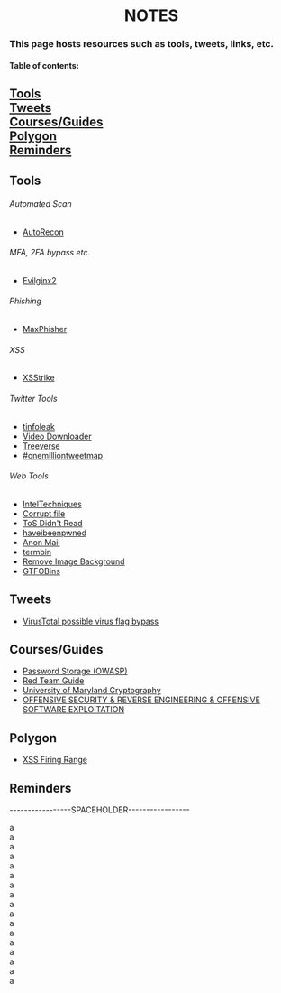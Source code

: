 <h1 align="center">NOTES</h1>

### This page hosts resources such as tools, tweets, links, etc.


#### Table of contents:
[Tools](#toolsIndex)<br/>
[Tweets](#twIndex)<br/>
[Courses/Guides](#coIndex)<br/>
[Polygon](#poIndex)<br/>
[Reminders](#remIndex)
---



<a name="toolsIndex"></a>

Tools
-----

###### Automated Scan<br/>
- [AutoRecon](https://github.com/Tib3rius/AutoRecon)<br/>

###### MFA, 2FA bypass etc.<br/>
- [Evilginx2](https://m0chan.github.io/2019/07/26/Bypassing-2FA-For-Fun-With-Evilginx2.html)<br/>

###### Phishing<br/>
- [MaxPhisher](https://github.com/KasRoudra/MaxPhisher)<br/>

###### XSS<br/>
- [XSStrike](https://github.com/s0md3v/XSStrike)<br/>

###### Twitter Tools<br/>
- [tinfoleak](https://tinfoleak.com/#page-top)<br/>
- [Video Downloader](https://twdown.net/)<br/>
- [Treeverse](https://treeverse.app/)<br/>
- [#onemilliontweetmap](https://onemilliontweetmap.com/?center=41.08530320586984,28.85044097900391&zoom=11&search=beykent&timeStep=0&timeSelector=0&hashtag1=&hashtag2=sad&sidebar=yes&hashtagBattle=0&timeRange=0&timeRange=25&heatmap=0&sun=0&cluster=1)<br/>

###### Web Tools<br/>
- [IntelTechniques](https://inteltechniques.com/index.html)
- [Corrupt file](https://corrupt-a-file.net/)
- [ToS Didn't Read](https://tosdr.org/)
- [haveibeenpwned](https://haveibeenpwned.com/)
- [Anon Mail](https://simplelogin.io/)
- [termbin](https://termbin.com/)
- [Remove Image Background](https://undesign.learn.uno/remove-background/)
- [GTFOBins](https://gtfobins.github.io/)






<a name="twIndex"></a>

Tweets
------

- [VirusTotal possible virus flag bypass](https://twitter.com/Alh4zr3d/status/1610291517792321536)



<a name="coIndex"></a>

Courses/Guides
--------------

- [Password Storage (OWASP)](https://cheatsheetseries.owasp.org/cheatsheets/Password_Storage_Cheat_Sheet.html)
- [Red Team Guide](https://redteam.guide/)
- [University of Maryland Cryptography](https://www.coursera.org/learn/cryptography/home/week/1)
- [OFFENSIVE SECURITY & REVERSE ENGINEERING & OFFENSIVE SOFTWARE EXPLOITATION](https://exploitation.ashemery.com/)



<a name="poIndex"></a>

Polygon
-------

- [XSS Firing Range](https://public-firing-range.appspot.com/)



<a name="remIndex"></a>

Reminders
---------

-----------------SPACEHOLDER-----------------


a<br/>
a<br/>
a<br/>
a<br/>
a<br/>
a<br/>
a<br/>
a<br/>
a<br/>
a<br/>
a<br/>
a<br/>
a<br/>
a<br/>
a<br/>
a<br/>
a<br/>

